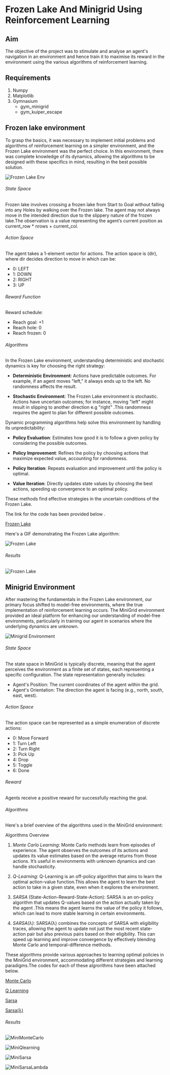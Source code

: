 # Frozen Lake And Minigrid Using Reinforcement Learning


## Aim
The objective of the project was to stimulate and analyse an agent's navigation in an environment and hence train it to maximise its reward in the environment using the various algorithms of reinforcement learning.


## Requirements
1. Numpy
2. Matplotlib
3. Gymnasium
   - gym_minigrid
   - gym_kuiper_escape

## Frozen lake environment
To grasp the basics, it was necessary to implement initial problems and algorithms of reinforcement learning on a simpler environment, and the Frozen Lake environment was the perfect choice. In this environment, there was complete knowledge of its dynamics, allowing the algorithms to be designed with these specifics in mind, resulting in the best possible solution.

![Frozen Lake Env](Images/Frozen_Lake.png)

###### State Space
Frozen lake involves crossing a frozen lake from Start to Goal without falling into any Holes by walking over the Frozen lake. The agent may not always move in the intended direction due to the slippery nature of the frozen lake.The observation is a value representing the agent’s current position as current_row * nrows + current_col.

###### Action Space
The agent takes a 1-element vector for actions. The action space is (dir), where dir decides direction to move in which can be:
   - 0: LEFT
   - 1: DOWN
   - 2: RIGHT
   - 3: UP

###### Reward Function
Reward schedule:
   - Reach goal: +1
   - Reach hole: 0
   - Reach frozen: 0

###### Algorithms
In the Frozen Lake environment, understanding deterministic and stochastic dynamics is key for choosing the right strategy:

- **Deterministic Environment**: Actions have predictable outcomes. For example, if an agent moves "left," it always ends up to the left. No randomness affects the result.

- **Stochastic Environment**: The Frozen Lake environment is stochastic. Actions have uncertain outcomes; for instance, moving "left" might result in slipping to another direction e.g "right" .This randomness requires the agent to plan for different possible outcomes.

Dynamic programming algorithms help solve this environment by handling its unpredictability:

- **Policy Evaluation**: Estimates how good it is to follow a given policy by considering the possible outcomes.

- **Policy Improvement**: Refines the policy by choosing actions that maximize expected value, accounting for randomness.

- **Policy Iteration**: Repeats evaluation and improvement until the policy is optimal.

- **Value Iteration**: Directly updates state values by choosing the best actions, speeding up convergence to an optimal policy.

These methods find effective strategies in the uncertain conditions of the Frozen Lake.


The link for the code has been provided below .

[Frozen Lake](Codes/my_Frozen_Lake.py)




Here's a GIF demonstrating the Frozen Lake algorithm:

![Frozen Lake](Gifs/Frozen_Lake_gif.gif)



###### Results
![Frozen Lake](Images/FrozenLake.png)






## Minigrid Environment
After mastering the fundamentals in the Frozen Lake environment, our primary focus shifted to model-free environments, where the true implementation of reinforcement learning occurs. The MiniGrid environment provided an ideal platform for enhancing our understanding of model-free environments, particularly in training our agent in scenarios where the underlying dynamics are unknown.

![Minigrid Environment](Images/minigr.png)

###### State Space
The state space in MiniGrid is typically discrete, meaning that the agent perceives the environment as a finite set of states, each representing a specific configuration. The state representation generally includes:

   - Agent's Position: The current coordinates of the agent within the grid.
   - Agent's Orientation: The direction the agent is facing (e.g., north, south, east, west).


###### Action Space
The action space can be represented as a simple enumeration of discrete actions:

   - 0: Move Forward
   - 1: Turn Left
   - 2: Turn Right
   - 3: Pick Up
   - 4: Drop
   - 5: Toggle
   - 6: Done

###### Reward
Agents receive a positive reward for successfully reaching the goal.


###### Algorithms
Here's a brief overview of the algorithms used in the MiniGrid environment:

Algorithms Overview
1. *Monte Carlo Learning*:
Monte Carlo methods learn from episodes of experience. The agent observes the outcomes of its actions and updates its value estimates based on the average returns from those actions. It’s useful in environments with unknown dynamics and can handle stochasticity.


2. *Q-Learning*:
Q-Learning is an off-policy algorithm that aims to learn the optimal action-value function.This allows the agent to learn the best action to take in a given state, even when it explores the environment.


3. *SARSA* (State-Action-Reward-State-Action):
SARSA is an on-policy algorithm that updates Q-values based on the action actually taken by the agent .This means the agent learns the value of the policy it follows, which can lead to more stable learning in certain environments.


4. *SARSA(λ)*:
SARSA(λ) combines the concepts of SARSA with eligibility traces, allowing the agent to update not just the most recent state-action pair but also previous pairs based on their eligibility. This can speed up learning and improve convergence by effectively blending Monte Carlo and temporal-difference methods.

These algorithms provide various approaches to learning optimal policies in the MiniGrid environment, accommodating different strategies and learning paradigms.The codes for each of these algrorithms have been attached below.

[Monte Carlo](https://github.com/AarushSinha07/Kuiper_Belt/blob/main/Codes/Minigrid/MCminigrid.py)

[Q Learning](https://github.com/AarushSinha07/Kuiper_Belt/blob/main/Codes/Minigrid/QlearnMini.py)

[Sarsa](https://github.com/AarushSinha07/Kuiper_Belt/blob/main/Codes/Minigrid/sarsa.py)

[Sarsa(λ)](https://github.com/AarushSinha07/Kuiper_Belt/blob/main/Codes/Minigrid/sarsalambda.py)



###### Results 

![MiniMonteCarlo](Images/MonteCarlo.png)

![MiniQlearning](Images/QLEARNING.png)

![MiniSarsa](Images/SARSA.png)

![MiniSarsaLambda](Images/SARSA_LAMBDA.png)
